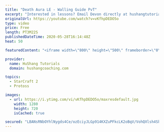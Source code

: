 ```yaml
---
title: "Death Aura LE - Walling Guide PvT"
excerpt: "Interested in lessons? Email Devon directly at hushangtutorials@outlook.com ------------------------------------------------------------------------------------------------------- Want to support HuShang Tutorials directly? Patreon is a website where you can contribute a monthly donation that will help"
originalUrl: https://youtube.com/watch?v=vKfhpDEDO5o
type: video
price: Free
length: PT3M22S
publishedDateTime: 2020-05-28T16:14:48Z
heat: 50

featuredContent: "<iframe width=\"800\" height=\"500\" frameborder=\"0\" src=\"https://www.youtube.com/embed/vKfhpDEDO5o\" allow=\"accelerometer; autoplay; encrypted-media; gyroscope; picture-in-picture\" allowfullscreen></iframe>"

provider:
  name: HuShang Tutorials
  domain: hushangcoaching.com

topics:
  - StarCraft 2
  - Protoss

images:
  - url: https://i.ytimg.com/vi/vKfhpDEDO5o/maxresdefault.jpg
    width: 1280
    height: 720
    isCached: true

secured: "LBANsRNbOYhlNygds4Ce/ozEciyJLGp914KXZuPFkcLK2oBqV/VohQXlsh4Sk2SoVU5gaEvk2MweONed5+H6VBN9Gna4pay4P5wW8VOMbGh65iycab1yer1P2jZgDeMmEba4aQ9G7sEfT2D2DahO6zt/1IPWwo1mzvkcxHPrh+JQAY2aAI69fV8G5rsLNYDEarRUc+Wi7rO7Yfn1vyZIkzE+v0xEU1ecxpqBWoD2rBnHtmFGRTgVSMnFRK0uFA9RLSLunjc9Q78KJb9F1+5nF51Xw2m2YLm3ajld2v56ERUMIk9y612vW2L+C4PxzWR5TmC5a+8l8Q8D8NFYi6joHnVEIGATib+bhh99HkOC9zTsmwk3rin9iKKUKwU6ATUSnusSCpzp540FgocFAIdJ+RWXIhO8Lvk6u0KMouMJFPc=;Hgb8LLJ6X4fsXfO3BwlEjw=="
---
```


